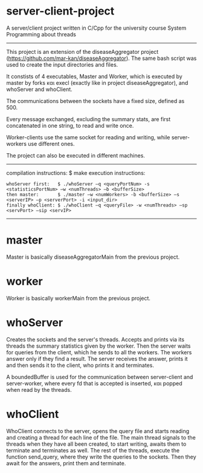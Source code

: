 # server-client-project
A server/client project written in C/Cpp for the university course System Programming about threads

----------------

This project is an extension of the diseaseAggregator project (https://github.com/mar-kan/diseaseAggregator). The same bash script was used to create the input directories and files.

It constists of 4 executables, Master and Worker, which is executed by master by forks και execl (exactly like in project diseaseAggregator), and whoServer and whoClient.

The communications between the sockets have a fixed size, defined as 500.

Every message exchanged, excluding the summary stats, are first concatenated in one string, to read and write once.

Worker-clients use the same socket for reading and writing, while server-workers use different ones.

The project can also be executed in different machines.

------------

compilation instructions: $ make
execution instructions:  

    whoServer first:   $ ./whoServer –q <queryPortNum> -s <statisticsPortNum> –w <numThreads> –b <bufferSize>
    then master:       $ ./master –w <numWorkers> -b <bufferSize> –s <serverIP> –p <serverPort> -i <input_dir>
    finally whoClient: $ ./whoClient –q <queryFile> -w <numThreads> –sp <servPort> –sip <servIP>
    
---------------------

# master

Master is basically diseaseAggregatorMain from the previous project.

# worker

Worker is basically workerMain from the previous project.

# whoServer

 Creates the sockets and the server's threads. Accepts and prints via its threads the summary statistics given by the worker. Then the server waits for queries from the client, which he sends to all the workers. The workers answer only if they find a result. The server receives the answer, prints it and then sends it to the client, who prints it and terminates.

A boundedBuffer is used for the communication between server-client and server-worker, where every fd that is accepted is inserted, και popped when read
by the threads.

# whoClient

 WhoClient connects to the server, opens the query file and starts reading and creating a thread for each line of the file. The main thread signals to the threads when they have all been created, to start writing, awaits them to terminate and terminates as well. The rest of the threads, execute the function send_query, where they write the queries to the sockets. Then they await for the answers, print them and terminate.
